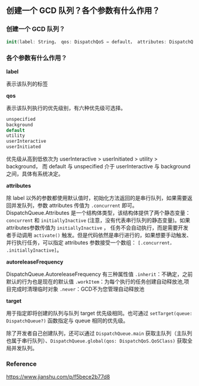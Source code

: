 ## 创建一个 GCD 队列？各个参数有什么作用？

### 创建一个 GCD 队列？

```swift
init(label: String， qos: DispatchQoS = default， attributes: DispatchQueue.Attributes = default， autoreleaseFrequency: DispatchQueue.AutoreleaseFrequency = default， target: DispatchQueue? = default)
```



### 各个参数有什么作用？

**label**

表示该队列的标签



**qos**

表示该队列执行的优先级别，有六种优先级可选择。

```swift
unspecified
background
default
utility
userInteractive
userInitiated
```

优先级从高到低依次为 userInteractive > userInitiated > utility > background， 而 default 与 unspecified 介于 userInteractive 与 background 之间，具体有系统决定。



**attributes**

除 label 以外的参数都使用默认值时，初始化方法返回的是串行队列，如果需要返回并发队列，参数 attributes 传值为 `.concurrent` 即可。DispatchQueue.Attributes 是一个结构体类型，该结构体提供了两个静态变量：`concurrent` 和 `initiallyInactive` (注意，没有代表串行队列的静态变量)。如果attributes参数传值为 `initiallyInactive` ， 任务不会自动执行，而是需要开发者手动调用 `activate()` 触发。但是代码依然是串行进行的，如果想要手动触发、并行执行任务，可以指定 attributes 参数接受一个数组： `[.concurrent， .initiallyInactive]`。



**autoreleaseFrequency**

DispatchQueue.AutoreleaseFrequency 有三种属性值
`.inherit`：不确定，之前默认的行为也是现在的默认值
`.workItem`：为每个执行的任务创建自动释放池,项目完成时清理临时对象
`.never`：GCD不为您管理自动释放池



**target**

用于指定即将创建的队列与队列 target 优先级相同。也可通过 `setTarget(queue: DispatchQueue?)` 函数指定与 queue 相同的优先级。

除了开发者自己创建队列，还可以通过 `DispatchQueue.main` 获取主队列（主队列也属于串行队列）、`DispatchQueue.global(qos: DispatchQoS.QoSClass)` 获取全局并发队列。



### Reference

https://www.jianshu.com/p/f5bece2b77d8